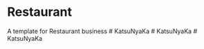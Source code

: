 Restaurant
==========

A template for Restaurant business
#   K a t s u N y a K a  
 #   K a t s u N y a K a  
 #   K a t s u N y a K a  
 
